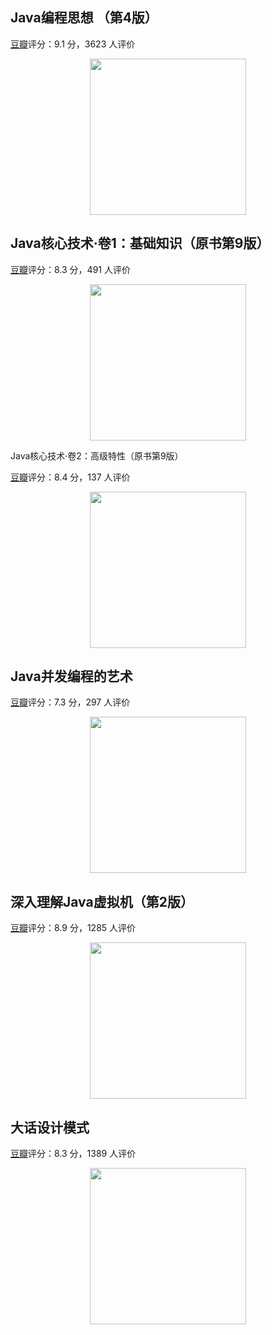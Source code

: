 ## Java编程思想 （第4版）

[豆瓣](https://book.douban.com/subject/2130190/)评分：9.1 分，3623 人评价

<div align="center"><img src="https://gitee.com/duhouan/ImagePro/raw/master/java-notes/book/book_1.png" width="250"/></div>

## Java核心技术·卷1：基础知识（原书第9版）

[豆瓣](https://book.douban.com/subject/25762168/)评分：8.3 分，491 人评价

<div align="center"><img src="https://gitee.com/duhouan/ImagePro/raw/master/java-notes/book/book_2.png" width="250"/></div>

Java核心技术·卷2：高级特性（原书第9版）

[豆瓣](https://book.douban.com/subject/25841326/)评分：8.4 分，137 人评价

<div align="center"><img src="https://gitee.com/duhouan/ImagePro/raw/master/java-notes/book/book_3.png" width="250"/></div>

## Java并发编程的艺术

[豆瓣](https://book.douban.com/subject/26591326/)评分：7.3 分，297 人评价

<div align="center"><img src="https://gitee.com/duhouan/ImagePro/raw/master/java-notes/book/book_4.jpg" width="250"/></div>

## 深入理解Java虚拟机（第2版）

[豆瓣](https://book.douban.com/subject/24722612/)评分：8.9 分，1285 人评价

<div align="center"><img src="https://gitee.com/duhouan/ImagePro/raw/master/java-notes/book/book_5.jpg" width="250"/></div>

## 大话设计模式

[豆瓣](https://book.douban.com/subject/2334288/)评分：8.3 分，1389 人评价

<div align="center"><img src="https://gitee.com/duhouan/ImagePro/raw/master/java-notes/book/book_6.jpg" width="250"/></div>